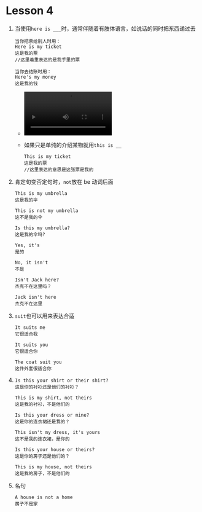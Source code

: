 # Lesson 4

1. 当使用`here is ___`时，通常伴随着有肢体语言，如说话的同时把东西递过去

   ```
   当你把票给别人时用：
   Here is my ticket
   这是我的票
   //这里着重表达的是我手里的票

   当你去结账时用：
   Here's my money
   这是我的钱
   ```

   - <video src="../video/Lesson4/1.mp4" width="50%" ></video>

   - 如果只是单纯的介绍某物就用`this is __`

     ```
     This is my ticket
     这是我的票
     //这里表达的意思是这张票是我的

     ```

2. 肯定句变否定句时，`not`放在 be 动词后面

   ```
   This is my umbrella
   这是我的伞

   This is not my umbrella
   这不是我的伞

   Is this my umbrella?
   这是我的伞吗?

   Yes, it's
   是的

   No, it isn't
   不是

   Isn't Jack here?
   杰克不在这里吗？

   Jack isn't here
   杰克不在这里
   ```

3. `suit`也可以用来表达合适

   ```
   It suits me
   它很适合我

   It suits you
   它很适合你

   The coat suit you
   这件外套很适合你
   ```

4. ```
   Is this your shirt or their shirt?
   这是你的衬衫还是他们的衬衫？

   This is my shirt, not theirs
   这是我的衬衫，不是他们的

   Is this your dress or mine?
   这是你的连衣裙还是我的？

   This isn't my dress, it's yours
   这不是我的连衣裙，是你的

   Is this your house or theirs?
   这是你的房子还是他们的？

   This is my house, not theirs
   这是我的房子，不是他们的
   ```

5. 名句

   ```
   A house is not a home
   房子不是家
   ```
